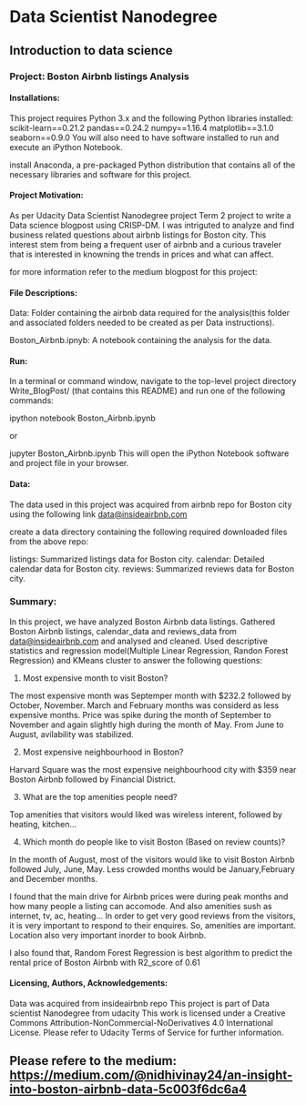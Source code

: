 
# Data Scientist Nanodegree
## Introduction to data science
### Project: Boston Airbnb listings Analysis

#### Installations:
This project requires Python 3.x and the following Python libraries installed:
scikit-learn==0.21.2
pandas==0.24.2
numpy==1.16.4
matplotlib==3.1.0
seaborn==0.9.0
You will also need to have software installed to run and execute an iPython Notebook.

install Anaconda, a pre-packaged Python distribution that contains all of the necessary libraries and software for this project.

#### Project Motivation:
As per Udacity Data Scientist Nanodegree project Term 2 project to write a Data science blogpost using CRISP-DM. I was intriguted to analyze and find business related questions about airbnb listings for Boston city. This interest stem from being a frequent user of airbnb and a curious traveler that is interested in knowning the trends in prices and what can affect.

for more information refer to the medium blogpost for this project:

#### File Descriptions:
Data: Folder containing the airbnb data required for the analysis(this folder and associated folders needed to be created as per Data instructions).

Boston_Airbnb.ipnyb: A notebook containing the analysis for the data.

#### Run:
In a terminal or command window, navigate to the top-level project directory Write_BlogPost/ (that contains this README) and run one of the following commands:

ipython notebook Boston_Airbnb.ipynb

or

jupyter Boston_Airbnb.ipynb
This will open the iPython Notebook software and project file in your browser.

#### Data:
The data used in this project was acquired from airbnb repo for Boston city using the following link data@insideairbnb.com

create a data directory containing the following required downloaded files from the above repo:

listings: Summarized listings data for Boston city.
calendar: Detailed calendar data for Boston city.
reviews: Summarized reviews data for Boston city.

### Summary:
In this project, we have analyzed Boston Airbnb data listings. Gathered Boston Airbnb listings, calendar_data and reviews_data from data@insideairbnb.com and analysed and cleaned. Used descriptive statistics and regression model(Multiple Linear Regression, Randon Forest Regression) and KMeans cluster to answer the following questions:

1. Most expensive month to visit Boston?
 
The most expensive month was Septemper month with $232.2 followed by October, November.
March and February months was considerd as less expensive months.
Price was spike during the month of September to November and again slightly high during the month of May.
From June to August, avilability was stabilized.

2. Most expensive neighbourhood in Boston?

Harvard Square was the most expensive neighbourhood city with $359 near Boston Airbnb followed by Financial District.

3. What are the top amenities people need?

Top amenities that visitors would liked was wireless interent, followed by heating, kitchen...

4. Which month do people like to visit Boston (Based on review counts)?

In the month of August, most of the visitors would like to visit Boston Airbnb followed July, June, May.
Less crowded months would be January,February and December months.

I found that the main drive for Airbnb prices were during peak months and how many people a listing can accomode. And also amenities sush as internet, tv, ac, heating... In order to get very good reviews from the visitors, it is very important to respond to their enquires. So, amenities are important. Location also very important inorder to book Airbnb.

I also found that, Random Forest Regression is best algorithm to predict the rental price of Boston Airbnb with R2_score of 0.61

#### Licensing, Authors, Acknowledgements:
Data was acquired from insideairbnb repo
This project is part of Data scientist Nanodegree from udacity
This work is licensed under a Creative Commons Attribution-NonCommercial-NoDerivatives 4.0 International License. Please refer to Udacity Terms of Service for further information.

## Please refere to the medium: https://medium.com/@nidhivinay24/an-insight-into-boston-airbnb-data-5c003f6dc6a4
